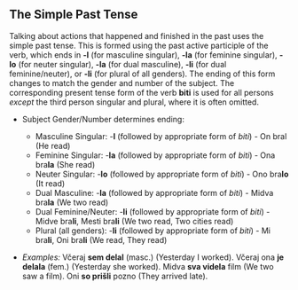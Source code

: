 ## The Simple Past Tense

Talking about actions that happened and finished in the past uses the simple past tense. This is formed using the past active participle of the verb, which ends in **-l** (for masculine singular), **-la** (for feminine singular), **-lo** (for neuter singular), **-la** (for dual masculine), **-li** (for dual feminine/neuter), or **-li** (for plural of all genders). The ending of this form changes to match the gender and number of the subject. The corresponding present tense form of the verb **biti** is used for all persons *except* the third person singular and plural, where it is often omitted.

* Subject Gender/Number determines ending:
    * Masculine Singular: -**l** (followed by appropriate form of *biti*) - On bral (He read)
    * Feminine Singular: -**la** (followed by appropriate form of *biti*) - Ona bra**la** (She read)
    * Neuter Singular: -**lo** (followed by appropriate form of *biti*) - Ono bra**lo** (It read)
    * Dual Masculine: -**la** (followed by appropriate form of *biti*) - Midva bra**la** (We two read)
    * Dual Feminine/Neuter: -**li** (followed by appropriate form of *biti*) - Midve bra**li**, Mesti bra**li** (We two read, Two cities read)
    * Plural (all genders): -**li** (followed by appropriate form of *biti*) - Mi bra**li**, Oni bra**li** (We read, They read)

* *Examples:* Včeraj **sem delal** (masc.) (Yesterday I worked). Včeraj ona **je delala** (fem.) (Yesterday she worked). Midva **sva videla** film (We two saw a film). Oni **so prišli** pozno (They arrived late).